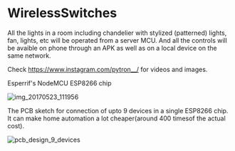 # WirelessSwitches
All the lights in a room including chandelier with stylized (patterned) lights, fan, lights, etc will be operated from a server MCU. And all the controls will be avaible on phone through an APK as well as on a local device on the same network.



Check https://www.instagram.com/pytron__/ for videos and images.

Esperrif's NodeMCU ESP8266 chip

![img_20170523_111956](https://user-images.githubusercontent.com/32539405/31982541-eb6f5c16-b976-11e7-9ea1-59ff3fc1a093.jpg)

The PCB sketch for connection of upto 9 devices in a single ESP8266 chip. It can make home automation a lot cheaper(around 400 timesof the actual cost).

![pcb_design_9_devices](https://user-images.githubusercontent.com/32539405/31982602-2b99b872-b977-11e7-9513-b0dc85fc4594.png)
